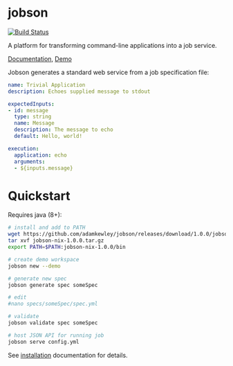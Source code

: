 # jobson

[![Build Status](https://travis-ci.org/adamkewley/jobson.svg?branch=master)](https://travis-ci.org/adamkewley/jobson)

A platform for transforming command-line applications into a job service.

[Documentation](https://adamkewley.github.io/jobson), [Demo](https://adamkewley.com/demos/jobson/show/index.html)


Jobson generates a standard web service from a job specification file:

```yaml
name: Trivial Application
description: Echoes supplied message to stdout

expectedInputs:
- id: message
  type: string
  name: Message
  description: The message to echo
  default: Hello, world!

execution:
  application: echo
  arguments:
  - ${inputs.message}
```

# Quickstart

Requires java (8+):

```bash
# install and add to PATH
wget https://github.com/adamkewley/jobson/releases/download/1.0.0/jobson-nix-1.0.0.tar.gz
tar xvf jobson-nix-1.0.0.tar.gz
export PATH=$PATH:jobson-nix-1.0.0/bin

# create demo workspace
jobson new --demo

# generate new spec
jobson generate spec someSpec

# edit
#nano specs/someSpec/spec.yml

# validate 
jobson validate spec someSpec

# host JSON API for running job
jobson serve config.yml
```

See [installation](https://adamkewley.github.io/jobson/install.html)
documentation for details.
